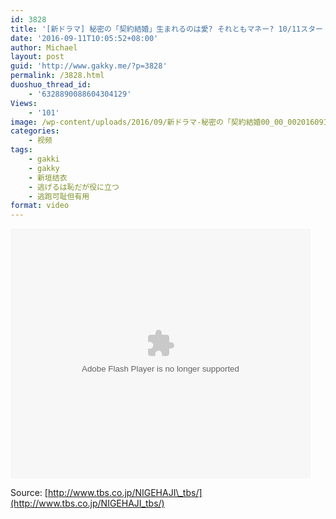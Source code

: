```yaml
---
id: 3828
title: '[新ドラマ] 秘密の「契約結婚」生まれるのは愛? それともマネー? 10/11スタート 火曜ドラマ 『逃げるは恥だが役に立つ'
date: '2016-09-11T10:05:52+08:00'
author: Michael
layout: post
guid: 'http://www.gakky.me/?p=3828'
permalink: /3828.html
duoshuo_thread_id:
    - '6328890088604304129'
Views:
    - '101'
image: /wp-content/uploads/2016/09/新ドラマ-秘密の「契約結婚00_00_0020160911-100758-0.jpg
categories:
    - 视频
tags:
    - gakki
    - gakky
    - 新垣结衣
    - 逃げるは恥だが役に立つ
    - 逃跑可耻但有用
format: video
---
```


<embed height="400" src="http://www.tudou.com/v/vO5Cx0hns-Q/&bid=05&rpid=51229674&resourceId=51229674_05_05_99/v.swf" type="application/x-shockwave-flash" width="480"></embed>

Source: [http://www.tbs.co.jp/NIGEHAJI\_tbs/](http://www.tbs.co.jp/NIGEHAJI_tbs/)